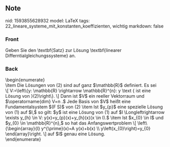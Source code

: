 ## Note
nid: 1593855628932
model: LaTeX
tags: 22_lineare_systeme_mit_konstanten_koeffizienten, wichtig
markdown: false

### Front
Geben Sie den \textbf{Satz} zur Lösung \textbf{linearer Differntialgleichungssysteme} an.

### Back
<div>
  \begin{enumerate}
</div>
<div>
  \item Die Lösungen von (2) sind auf ganz $\mathbb{R}$ definiert.
  Es sei
</div>\[ V:=\left\{y: \mathbb{R} \rightarrow \mathbb{R}^{n}: y
\text { ist eine Lösung von }(2)\right\}. \] Dann ist $V$ ein
reeller Vektorraum und $\operatorname{dim} V=n .$ Jede Basis von
$V$ heißt eine Fundamentalsystem $(F S)$ von (2) \item Ist $y_{p}$
eine spezielle Lösung von (1) auf $I,$ so gilt: $y$ ist eine Lösung
von (1) auf $I \Longleftrightarrow \exists y_{h} \in V:
y(x)=y_{p}(x)+y_{h}(x)(x \in I).$ \item Ist $x_{0} \in I$ und
$y_{0} \in \mathbb{R}^{n},$ so hat das Anfangswertproblem \[
\left\{\begin{array}{l} y^{\prime}(x)=A y(x)+b(x) \\
y\left(x_{0}\right)=y_{0} \end{array}\right. \] auf $I$ genau eine
Lösung.
<div>
  \end{enumerate}
</div>
